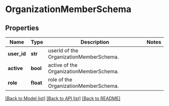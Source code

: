 # OrganizationMemberSchema

## Properties
Name | Type | Description | Notes
------------ | ------------- | ------------- | -------------
**user_id** | **str** | userId of the OrganizationMemberSchema. | 
**active** | **bool** | active of the OrganizationMemberSchema. | 
**role** | **float** | role of the OrganizationMemberSchema. | 

[[Back to Model list]](../README.md#documentation-for-models) [[Back to API list]](../README.md#documentation-for-api-endpoints) [[Back to README]](../README.md)


